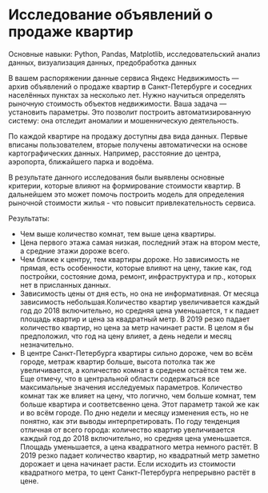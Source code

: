 # Исследование объявлений о продаже квартир

Основные навыки: Python, Pandas, Matplotlib, исследовательский анализ данных, визуализация данных, предобработка данных

В вашем распоряжении данные сервиса Яндекc Недвижимость — архив объявлений о продаже квартир в Санкт-Петербурге и соседних населённых пунктах за несколько лет. Нужно научиться определять рыночную стоимость объектов недвижимости. Ваша задача — установить параметры. Это позволит построить автоматизированную систему: она отследит аномалии и мошенническую деятельность. 

По каждой квартире на продажу доступны два вида данных. Первые вписаны пользователем, вторые получены автоматически на основе картографических данных. Например, расстояние до центра, аэропорта, ближайшего парка и водоёма. 

В результате данного исследования были выявлены основные критерии, которые влияют на формирование стоимости квартир. В дальнейшем это может помочь построить модель для определения рыночной стоимости жилья - что повысит привлекательность сервиса. 

Результаты:

 - Чем выше количество комнат, тем выше цена квартиры.
 - Цена первого этажа самая низкая, последний этаж на втором месте, а средние этажи дороже всего.
 - Чем ближе к центру, тем квартиры дороже. Но зависимость не прямая, есть особенности, которые влияют на цену, такие как, год постройки, состояние дома, ремонт, инфраструктура и пр., которых нет в присланных данных.
 - Зависимость цены от дня есть, но она не информативная. От месяца зависимость небольшая.Количество квартир увеличивается каждый год до 2018 включительно, но средняя цена уменьшается, т к падает площадь квартир и цена за квадратный метр. В 2019 резко падает количество квартир, но цена за метр начинает расти. В целом я бы предположил, что год на цену влияет, а день недели и месяц незначительно.
 - В центре Санкт-Петербурга квартиры сильно дороже, чем во всём городе, метраж квартир больше, высота потолка так же увеличивается, а количество комнат в среднем остаётся тем же. Еще отмечу, что в центральной области содержаться все максимальные значения исследуемых параметров. Количество комнат так же влияет на цену, что логично, чем больше комнат, тем больше квартира и соответсвенно цена. Этот параметр такой же как и во всём городе. По дню недели и месяцу изменения есть, но не понятно, как эти выводы интерпретировать. По году тенденция отличная от всего города: количество квартир увеличивается каждый год до 2018 включительно, но средняя цена уменьшается. Площадь уменьшается, а цена квадратного метра немного растёт. В 2019 резко падает количество квартир, но квадратный метр заметно дорожает и цена начинает расти. Если исходить из стоимости квадратного метра, то цент Санкт-Петербурга непрерывно растёт в цене.
